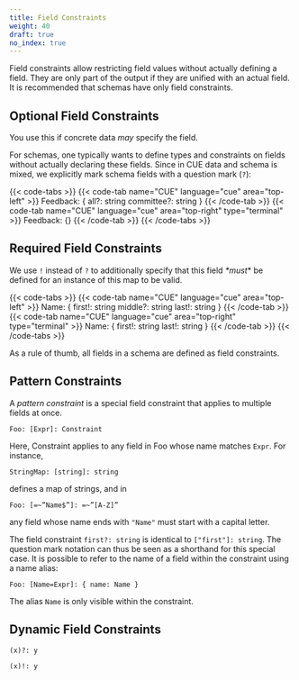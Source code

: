 ```yaml
---
title: Field Constraints
weight: 40
draft: true
no_index: true
---
```


Field constraints allow restricting field values without actually defining a
field.
They are only part of the output if they are unified with an actual field.
It is recommended that schemas have only field constraints.

## Optional Field Constraints

<!-- demonstrate that

- add constraints, without defining a field
- do not exist (cannot be referenced)
- errors are okay

-->

You use this if concrete data _may_ specify the field.

For schemas, one typically wants to define types and constraints on fields
without actually declaring these fields. Since in CUE data and schema is mixed,
we explicitly mark schema fields with a question mark (`?`):

{{< code-tabs >}}
{{< code-tab name="CUE" language="cue" area="top-left" >}}
Feedback: {
	all?:       string
	committee?: string
}
{{< /code-tab >}}
{{< code-tab name="CUE" language="cue" area="top-right" type="terminal" >}}
Feedback: {}
{{< /code-tab >}}
{{< /code-tabs >}}

## Required Field Constraints

We use `!` instead of `?` to additionally specify that this field _*must_* be
defined for an instance of this map to be valid.

{{< code-tabs >}}
{{< code-tab name="CUE" language="cue" area="top-left" >}}
Name: {
	first!:  string
	middle?: string
	last!:   string
}
{{< /code-tab >}}
{{< code-tab name="CUE" language="cue" area="top-right" type="terminal" >}}
Name: {
    first!: string
    last!:  string
}
{{< /code-tab >}}
{{< /code-tabs >}}

As a rule of thumb, all fields in a schema are defined as field constraints.

## Pattern Constraints

A <def>*pattern constraint</def>* is a special field constraint that applies to
multiple fields at once.

```cue
Foo: [Expr]: Constraint
```

Here, Constraint applies to any field in Foo whose name matches `Expr`. For
instance,

```cue
StringMap: [string]: string
```

defines a map of strings, and in

```cue
Foo: [=~”Name$”]: =~”[A-Z]”
```

any field whose name ends with `"Name"` must start with a capital letter.

The field constraint `first?: string` is identical to `["first"]: string`. The
question mark notation can thus be seen as a shorthand for this special case.
It is possible to refer to the name of a field within the constraint using a
name alias:

```cue
Foo: [Name=Expr]: { name: Name }
```

The alias `Name` is only visible within the constraint.

## Dynamic Field Constraints

```cue
(x)?: y

(x)!: y
```
